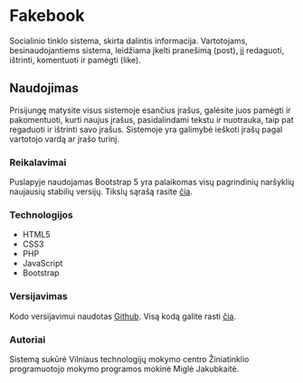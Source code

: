 # Fakebook

Socialinio tinklo sistema, skirta dalintis informacija. Vartotojams, besinaudojantiems sistema, leidžiama įkelti pranešimą (post), jį redaguoti, ištrinti, komentuoti ir pamėgti
(like).

## Naudojimas

Prisijungę matysite visus sistemoje esančius įrašus, galėsite juos pamėgti ir pakomentuoti, kurti naujus įrašus, pasidalindami tekstu ir nuotrauka, taip pat regaduoti ir ištrinti savo įrašus. Sistemoje yra galimybė ieškoti įrašų pagal vartotojo vardą ar įrašo turinį.

### Reikalavimai

Puslapyje naudojamas Bootstrap 5 yra palaikomas visų pagrindinių naršyklių naujausių stabilių versijų. Tikslų sąrašą rasite [čia](https://github.com/twbs/bootstrap/blob/v5.0.0-beta3/.browserslistrc).

### Technologijos

* HTML5
* CSS3
* PHP
* JavaScript
* Bootstrap

### Versijavimas

Kodo versijavimui naudotas [Github](https://github.com/). Visą kodą galite rasti [čia](https://github.com/teramigle/Fakebook).


### Autoriai

Sistemą sukūrė Vilniaus technologijų mokymo centro Žiniatinklio programuotojo mokymo programos mokinė Miglė Jakubkaitė.
